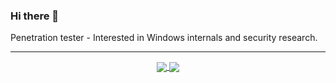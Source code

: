 ### Hi there 👋

Penetration tester - Interested in Windows internals and security research.

------
<p align="center">
  <a href="https://github.com/Wh04m1001/Wh04m1001">
  <img align="center" src="https://github-readme-stats.vercel.app/api?username=Wh04m1001&show_icons=true&theme=highcontrast&include_all_commits=true&hide=pr&count_private=true"/>
    
  <a href="https://github.com/Wh04m1001/Wh04m1001">
  <img align="center"  src="https://github-readme-stats.vercel.app/api/top-langs?username=Wh04m1001&show_icons=true&theme=highcontrast"/>
</p>
